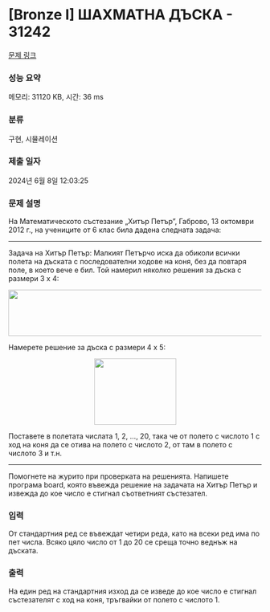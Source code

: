# [Bronze I] ШАХМАТНА ДЪСКA - 31242 

[문제 링크](https://www.acmicpc.net/problem/31242) 

### 성능 요약

메모리: 31120 KB, 시간: 36 ms

### 분류

구현, 시뮬레이션

### 제출 일자

2024년 6월 8일 12:03:25

### 문제 설명

<p>На Математическото състезание „Хитър Петър”, Габрово, 13 октомври 2012 г., на учениците от 6 клас била дадена следната задача:</p>

<hr>
<p>Задача на Хитър Петър: Малкият Петърчо иска да обиколи всички полета на дъската с последователни ходове на коня, без да повтаря поле, в което вече е бил. Той намерил няколко решения за дъска с размери 3 х 4:</p>

<p style="text-align: center;"><img alt="" src="https://upload.acmicpc.net/42bea782-9159-4a98-a8b6-e1016cad3753/-/preview/" style="width: 512px; height: 92px;"></p>

<p>Намерете решение за дъска с размери 4 х 5:</p>

<p style="text-align: center;"><img alt="" src="https://upload.acmicpc.net/c1330bfb-c32c-4b2b-8898-cfb16f012025/-/preview/" style="width: 163px; height: 132px;"></p>

<p>Поставете в полетата числата 1, 2, ..., 20, така че от полето с числото 1 с ход на коня да се отива на полето с числото 2, от там в полето с числото 3 и т.н.</p>

<hr>
<p>Помогнете на журито при проверката на решенията. Напишете програма board, която въвежда решение на задачата на Хитър Петър и извежда до кое число е стигнал съответният състезател.</p>

### 입력 

 <p>От стандартния ред се въвеждат четири реда, като на всеки ред има по пет числа. Всяко цяло число от 1 до 20 се среща точно веднъж на дъската.</p>

### 출력 

 <p>На един ред на стандартния изход да се изведе до кое число е стигнал състезателят с ход на коня, тръгвайки от полето с числото 1.</p>

